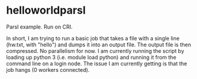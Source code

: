 # helloworldparsl
Parsl example. Run on CRI.

In short, I am trying to run a basic job that takes a file with a single line (hw.txt, with "hello") and dumps it into an output file. The output file is then compressed. 
No parallelism for now.
I am currently running the script by loading up python 3 (i.e. module load python) and running it from the command line on a login node.
The issue I am currently getting is that the job hangs (0 workers connected).
